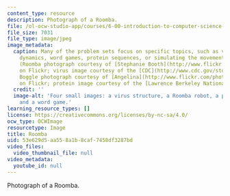 ```yaml
---
content_type: resource
description: Photograph of a Roomba.
file: /ol-ocw-studio-app/courses/6-00-introduction-to-computer-science-and-programming-fall-2008/53e629d5aa558a1b8caf7458df3287bd_6-00f08-th.jpg
file_size: 7031
file_type: image/jpeg
image_metadata:
  caption: Many of the problem sets focus on specific topics, such as virus population
    dynamics, word games, protein sequences, or simulating the movement of a [Roomba](http://en.wikipedia.org/wiki/Roomba).
    (Roomba photograph courtesy of [Stephanie Booth](http://www.flickr.com/photos/bunny/802123646/)
    on Flickr; virus image courtesy of the [CDC](http://www.cdc.gov/std/hpv/stdfact-hpv-vaccine-hcp.htm);
    Boggle photograph courtesy of [Angelina](http://www.flickr.com/photos/angelinawb/258801158/)
    on Flickr; protein image courtesy of the [Lawrence Berkeley National Laboratory](https://www.lbl.gov/).)
  credit: ''
  image-alt: 'Four small images: a virus structure, a Roomba robot, a protein structure,
    and a word game.'
learning_resource_types: []
license: https://creativecommons.org/licenses/by-nc-sa/4.0/
ocw_type: OCWImage
resourcetype: Image
title: Roomba
uid: 53e629d5-aa55-8a1b-8caf-7458df3287bd
video_files:
  video_thumbnail_file: null
video_metadata:
  youtube_id: null
---
```

Photograph of a Roomba.